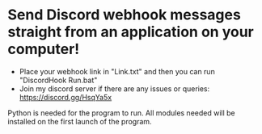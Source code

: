 # Send Discord webhook messages straight from an application on your computer!

- Place your webhook link in "Link.txt" and then you can run "DiscordHook Run.bat"
- Join my discord server if there are any issues or queries: https://discord.gg/HsqYa5x

Python is needed for the program to run.
All modules needed will be installed on the first launch of the program.
